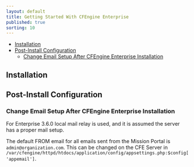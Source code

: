 ```yaml
---
layout: default
title: Getting Started With CFEngine Enterprise
published: true
sorting: 10
---
```


* [Installation](#installation)
* [Post-Install Configuration](#post-install-configuration)
	* [Change Email Setup After CFEngine Enterprise Installation](#change-email-setup-after-cfengine-enterprise-installation)

## Installation ##

## Post-Install Configuration ##

### Change Email Setup After CFEngine Enterprise Installation ###

For Enterprise 3.6.0 local mail relay is used, and it is assumed the server has a proper mail setup.

The default FROM email for all emails sent from the Mission Portal is ```admin@organization.com```. This can be changed on the CFE Server in ```/var/cfengine/httpd/htdocs/application/config/appsettings.php:$config['appemail']```.